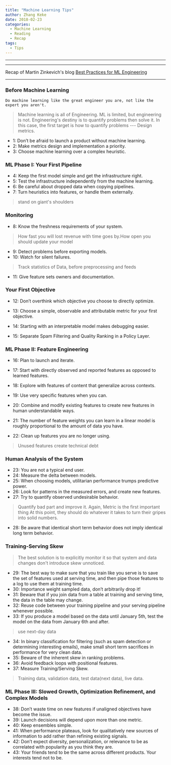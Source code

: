 ```yaml
---
title: "Machine Learning Tips"
author: Zhang Keke
date: 2018-02-23
categories:
  - Machine Learning
  - Reading
  - Recap
tags:
  - Tips
---
```


---
---
Recap of Martin Zinkevich's blog 
[Best Practices for ML Engineering](http://martin.zinkevich.org/rules_of_ml/rules_of_ml.pdf)

---

### Before Machine Learning 

```
Do machine learning like the great engineer you are, not like the expert you aren't.
```

> Machine learning is all of Engineering.
ML is limited, but engineering is not. 
Engineering's destiny is to quantify problems then solve it. In this case, the first target is how to quantify problems --- Design metrics.

* 1: Don’t be afraid to launch a product without machine learning.
* 2: Make metrics design and implementation a priority.
* 3: Choose machine learning over a complex heuristic.
### ML Phase I: Your First Pipeline
* 4: Keep the first model simple and get the infrastructure right. 
* 5: Test the infrastructure independently from the machine learning. 
* 6: Be careful about dropped data when copying pipelines.
* 7: Turn heuristics into features, or handle them externally.
> stand on giant's shoulders

### Monitoring
* 8: Know the freshness requirements of your system.
> How fast you will lost revenue with time goes by.How open you should update your model

* 9: Detect problems before exporting models.
* 10: Watch for silent failures.
> Track statistics of Data, before preprocessing and feeds 

* 11: Give feature sets owners and documentation.
### Your First Objective
* 12: Don’t overthink which objective you choose to directly optimize. 
* 13: Choose a simple, observable and attributable metric for your first objective.

* 14: Starting with an interpretable model makes debugging easier. 

* 15: Separate Spam Filtering and Quality Ranking in a Policy Layer.
### ML Phase II: Feature Engineering
* 16: Plan to launch and iterate.
* 17: Start with directly observed and reported features as opposed to learned features.
                          
* 18: Explore with features of content that generalize across contexts. 
* 19: Use very specific features when you can.
* 20: Combine and modify existing features to create new features in human understandable ways.
* 21: The number of feature weights you can learn in a linear model is roughly proportional to the amount of data you have.
* 22: Clean up features you are no longer using.
> Unused features create technical debt

###  Human Analysis of the System
* 23: You are not a typical end user.
* 24: Measure the delta between models.
* 25: When choosing models, utilitarian performance trumps predictive power.
* 26: Look for patterns in the measured errors, and create new features.
* 27: Try to quantify observed undesirable behavior.
> Quantify bad part and improve it. Again, Metric is the first important thing
At this point, they should do whatever it takes to turn their gripes into solid numbers.

* 28: Be aware that identical short term behavior does not imply identical long term behavior.
### Training-Serving Skew
> The best solution is to explicitly monitor it so that system and  data changes don't introduce skew unnoticed.

* 29: The best way to make sure that you train like you serve is to save the set of features used at serving time, and then pipe those features to a log to use them at training time.
* 30: Importance weight sampled data, don’t arbitrarily drop it!
* 31: Beware that if you join data from a table at training and serving time, the data in the table may change.
* 32: Reuse code between your training pipeline and your serving pipeline whenever possible.
* 33: If you produce a model based on the data until January 5th, test the model on the data from January 6th and after.
> use next-day data

* 34: In binary classification for filtering (such as spam detection or determining interesting emails), make small short term sacrifices in performance for very clean data.
* 35: Beware of the inherent skew in ranking problems.
* 36: Avoid feedback loops with positional features.
* 37: Measure Training/Serving Skew.
> Training data, validation data, test data(next data), live data.

### ML Phase III: Slowed Growth, Optimization Refinement, and Complex Models
* 38: Don’t waste time on new features if unaligned objectives have become the issue.
* 39: Launch decisions will depend upon more than one metric.
* 40: Keep ensembles simple.
* 41: When performance plateaus, look for qualitatively new sources of information to add rather than refining existing signals.
* 42: Don’t expect diversity, personalization, or relevance to be as correlated with popularity as you think they are.
* 43: Your friends tend to be the same across different products. Your interests tend not to be.
